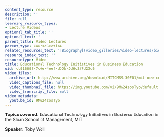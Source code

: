 ```yaml
---
content_type: resource
description: ''
file: null
learning_resource_types:
- Lecture Videos
optional_tab_title: ''
optional_text: ''
parent_title: Video Lectures
parent_type: CourseSection
related_resources_text: '[Biography](video_galleries/video-lectures/biography)'
resource_index_text: ''
resourcetype: Video
title: Educational Technology Initiatives in Business Education
uid: cb81888f-7c0e-4eef-d35b-5d6c2f7d25d8
video_files:
  archive_url: http://www.archive.org/download/MITCMS9.30F01/mit-ocw-cms930-toby-03jul2003-220k.mp4
  video_captions_file: null
  video_thumbnail_file: https://img.youtube.com/vi/9Mw24zosTyo/default.jpg
  video_transcript_file: null
video_metadata:
  youtube_id: 9Mw24zosTyo
---
```


**Topics covered:** Educational Technology Initiatives in Business Education in the Sloan School of Management, MIT  
  
**Speaker:** Toby Woll

